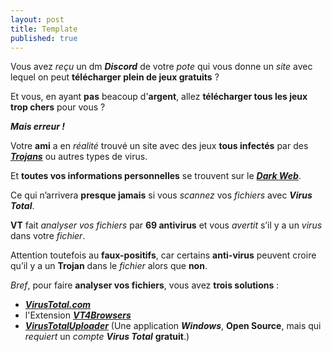 ```yaml
---
layout: post
title: Template
published: true
---
```


Vous avez *reçu* un dm ***Discord*** de votre *pote* qui vous donne un *site* avec lequel on peut **télécharger plein de jeux gratuits** ?

Et vous, en ayant **pas** beacoup d'**argent**, allez **télécharger tous les jeux trop chers** pour vous ?

***Mais erreur !*** 

Votre **ami** a en *réalité* trouvé un site avec des jeux **tous infectés** par des [***Trojans***](https://fr.wikipedia.org/wiki/Cheval_de_Troie_(informatique)) ou autres types de virus.

Et **toutes vos informations personnelles** se trouvent sur le [***Dark Web***](https://fr.wikipedia.org/wiki/Dark_web).

Ce qui n’arrivera **presque jamais** si vous *scannez* vos *fichiers* avec ***Virus Total***.

**VT** fait *analyser vos fichiers* par **69 antivirus** et vous *avertit* s’il y a un *virus* dans votre *fichier*.

Attention toutefois au **faux-positifs**, car certains **anti-virus** peuvent croire qu’il y a un **Trojan** dans le *fichier* alors que **non**.

*Bref*, pour faire **analyser vos fichiers**, vous avez **trois solutions** :

* [***VirusTotal.com***](https://virustotal.com)
* l'Extension [***VT4Browsers***](https://support.virustotal.com/hc/en-us/articles/115002700745-Browser-Extensions)
* [***VirusTotalUploader***](https://github.com/SamuelTulach/VirusTotalUploader) (Une application ***Windows***, **Open Source**, mais qui *requiert* un *compte* ***Virus Total*** **gratuit**.)
